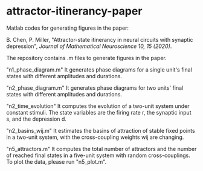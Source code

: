 # attractor-itinerancy-paper

Matlab codes for generating figures in the paper: 

B. Chen, P. Miller, "Attractor-state itinerancy in neural circuits with synaptic depression", *Journal of Mathematical Neuroscience 10, 15 (2020)*.

The repository contains .m files to generate figures in the paper. 

"n1_phase_diagram.m" 
It generates phase diagrams for a single unit's final states with different amplitudes and durations.

"n2_phase_diagram.m" 
It generates phase diagrams for two units' final states with different amplitudes and durations.

"n2_time_evolution"
It computes the evolution of a two-unit system under constant stimuli. The state variables are the firing rate r, the synaptic input s, and the depression d. 

"n2_basins_wij.m"
It estimates the basins of attraction of stable fixed points in a two-unit system, with the cross-coupling weights wij are changing. 

"n5_attractors.m"
It computes the total number of attractors and the number of reached final states in a five-unit system with random cross-couplings. To plot the data, please run "n5_plot.m".
